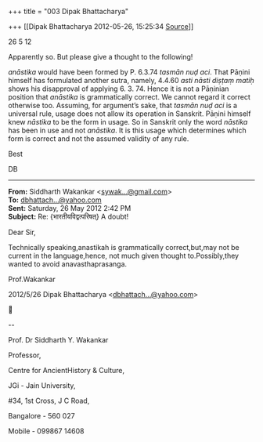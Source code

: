 +++
title = "003 Dipak Bhattacharya"

+++
[[Dipak Bhattacharya	2012-05-26, 15:25:34 [Source](https://groups.google.com/g/bvparishat/c/EUxt-v6oYSs)]]



  

26 5 12

Apparently so. But please give a thought to the following!

*anāstika* would have been formed by P. 6.3.74 *tasmān nuḍ aci*. That Pāṇini himself has formulated another sutra, namely, 4.4.60 *asti nāsti diṣṭaṃ matiḥ* shows his disapproval of applying 6. 3. 74. Hence it is not a Pāṇinian position that *anāstika* is grammatically correct. We cannot regard it correct otherwise too. Assuming, for argument’s sake, that *tasmān nuḍ aci* is a universal rule, usage does not allow its operation in Sanskrit. Pāṇini himself knew *nāstika* to be the form in usage. So in Sanskrit only the word *nāstika* has been in use and not *anāstika*. It is this usage which determines which form is correct and not the assumed validity of any rule.

Best

DB

  

------------------------------------------------------------------------

**From:** Siddharth Wakankar \<[sywak...@gmail.com]()\>  
**To:** [dbhattach...@yahoo.com]()  
**Sent:** Saturday, 26 May 2012 2:42 PM  
**Subject:** Re: {भारतीयविद्वत्परिषत्} A doubt!  

  

Dear Sir,

Technically speaking,anastikah is grammatically correct,but,may not be current in the language,hence, not much given thought to.Possibly,they wanted to avoid anavasthaprasanga.

Prof.Wakankar  
  

2012/5/26 Dipak Bhattacharya \<[dbhattach...@yahoo.com]()\>



  
  
  
--  

Prof. Dr Siddharth Y. Wakankar  

Professor,

Centre for AncientHistory & Culture,

JGi - Jain University,

#34, 1st Cross, J C Road,

Bangalore - 560 027



Mobile - 099867 14608

  

  
  

